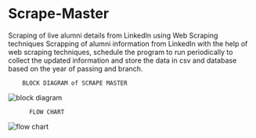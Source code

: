 # Scrape-Master
Scraping of live alumni details from LinkedIn using Web Scraping techniques
Scrapping of alumni information from LinkedIn with the help of web scraping techniques, schedule the program to run periodically to collect the updated information and store the data in csv and database based on the year of passing and branch.

        BLOCK DIAGRAM of SCRAPE MASTER
![block diagram](https://github.com/nandinirsharma/Scrape-Master/assets/140345386/22ce9635-85b0-487d-9d7a-865450be1784)

          FLOW CHART
![flow chart](https://github.com/nandinirsharma/Scrape-Master/assets/140345386/622706e6-18eb-4e66-8c4a-65ab480c3b7a) 
